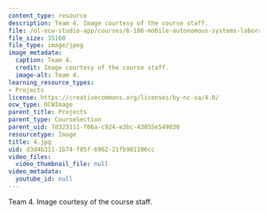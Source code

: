 ```yaml
---
content_type: resource
description: Team 4. Image courtesy of the course staff.
file: /ol-ocw-studio-app/courses/6-186-mobile-autonomous-systems-laboratory-january-iap-2005/d3d4b3111b74f05f696221fb981106cc_4.jpg
file_size: 35160
file_type: image/jpeg
image_metadata:
  caption: Team 4.
  credit: Image courtesy of the course staff.
  image-alt: Team 4.
learning_resource_types:
- Projects
license: https://creativecommons.org/licenses/by-nc-sa/4.0/
ocw_type: OCWImage
parent_title: Projects
parent_type: CourseSection
parent_uid: 7d323111-f06a-c924-e3bc-43855e549030
resourcetype: Image
title: 4.jpg
uid: d3d4b311-1b74-f05f-6962-21fb981106cc
video_files:
  video_thumbnail_file: null
video_metadata:
  youtube_id: null
---
```

Team 4. Image courtesy of the course staff.